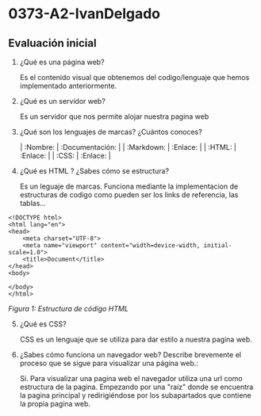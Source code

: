 # 0373-A2-IvanDelgado

## Evaluación inicial

1. ¿Qué es una página web?

    Es el contenido visual que obtenemos del codigo/lenguaje que hemos implementado anteriormente.

2. ¿Qué es un servidor web?

    Es un servidor que nos permite alojar nuestra pagina web

3. ¿Qué son los lenguajes de marcas? ¿Cuántos conoces?

    | :Nombre: | :Documentación: |
    | :Markdown: | :Enlace: |
    | :HTML: | :Enlace: |
    | :CSS: | :Enlace: |

4. ¿Qué es HTML ? ¿Sabes cómo se estructura?

    Es un leguaje de marcas. Funciona mediante la implementacion de estructuras de codigo como pueden ser los links de referencia, las tablas...

```
<!DOCTYPE html>
<html lang="en">
<head>
    <meta charset="UTF-8">
    <meta name="viewport" content="width=device-width, initial-scale=1.0">
    <title>Document</title>
</head>
<body>
    
</body>
</html>
```
_Figura 1: Estructura de código HTML_

5. ¿Qué es CSS?

    CSS es un lenguaje que se utiliza para dar estilo a nuestra pagina web.

6. ¿Sabes cómo funciona un navegador web? Describe brevemente el proceso que se sigue para visualizar una página web.:

    Si. Para visualizar una pagina web el navegador utiliza una url como estructura de la pagina. Empezando por una "raíz" donde se encuentra la pagina principal y redirigiéndose por los subapartados que contiene la propia pagina web.

